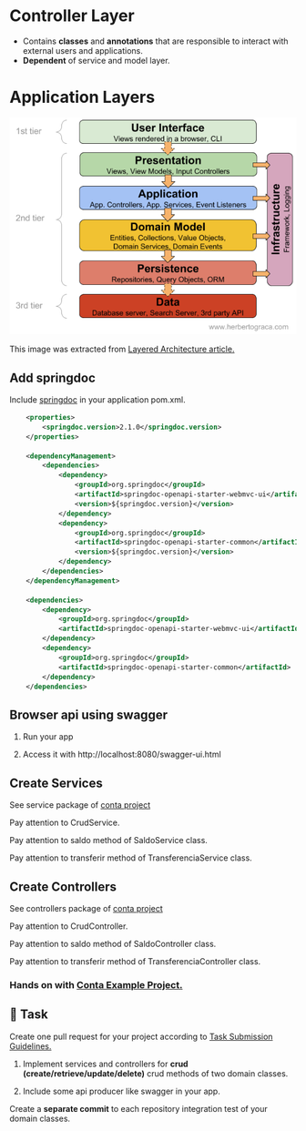 Controller Layer
====

- Contains **classes** and **annotations** that are responsible to interact with external users and applications.
- **Dependent** of service and model layer.

# Application Layers #

![Layered Architecture](layered-architecture.png)

This image was extracted from [Layered Architecture article.](https://herbertograca.com/2017/08/03/layered-architecture/")

## Add springdoc

Include [springdoc](https://springdoc.org/v2/) in your application pom.xml.

```xml
    <properties>
        <springdoc.version>2.1.0</springdoc.version>
    </properties>

    <dependencyManagement>
        <dependencies>
            <dependency>
                <groupId>org.springdoc</groupId>
                <artifactId>springdoc-openapi-starter-webmvc-ui</artifactId>
                <version>${springdoc.version}</version>
            </dependency>
            <dependency>
                <groupId>org.springdoc</groupId>
                <artifactId>springdoc-openapi-starter-common</artifactId>
                <version>${springdoc.version}</version>
            </dependency>
        </dependencies>
    </dependencyManagement>

    <dependencies> 
        <dependency>
            <groupId>org.springdoc</groupId>
            <artifactId>springdoc-openapi-starter-webmvc-ui</artifactId>
        </dependency>
        <dependency>
            <groupId>org.springdoc</groupId>
            <artifactId>springdoc-openapi-starter-common</artifactId>
        </dependency>
    </dependencies> 
```

## Browser api using swagger

1. Run your app

2. Access it with http://localhost:8080/swagger-ui.html

## Create Services

See service package of [conta project](https://github.com/persapiens/conta/tree/main/src/main/java/br/edu/ifrn/conta/service)

Pay attention to CrudService.

Pay attention to saldo method of SaldoService class.

Pay attention to transferir method of TransferenciaService class.

## Create Controllers

See controllers package of [conta project](https://github.com/persapiens/conta/tree/main/src/main/java/br/edu/ifrn/conta/controller)

Pay attention to CrudController.

Pay attention to saldo method of SaldoController class.

Pay attention to transferir method of TransferenciaController class.

### Hands on with [Conta Example Project.](https://github.com/persapiens/conta)

## :construction_worker: Task

Create one pull request for your project according to [Task Submission Guidelines.](../assessment.md#task-submission)

1. Implement services and controllers for **crud (create/retrieve/update/delete)** crud methods of two domain classes.

2. Include some api producer like swagger in your app.

Create a **separate commit** to each repository integration test of your domain classes.

